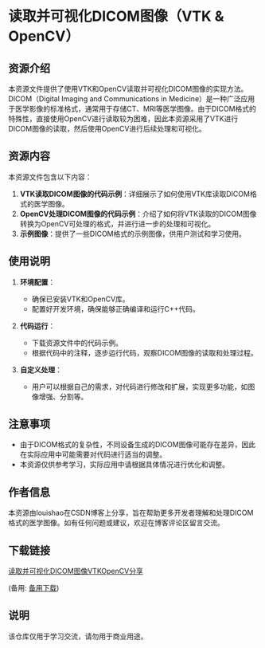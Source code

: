 # 读取并可视化DICOM图像（VTK & OpenCV）

## 资源介绍

本资源文件提供了使用VTK和OpenCV读取并可视化DICOM图像的实现方法。DICOM（Digital Imaging and Communications in Medicine）是一种广泛应用于医学影像的标准格式，通常用于存储CT、MRI等医学图像。由于DICOM格式的特殊性，直接使用OpenCV进行读取较为困难，因此本资源采用了VTK进行DICOM图像的读取，然后使用OpenCV进行后续处理和可视化。

## 资源内容

本资源文件包含以下内容：

1. **VTK读取DICOM图像的代码示例**：详细展示了如何使用VTK库读取DICOM格式的医学图像。
2. **OpenCV处理DICOM图像的代码示例**：介绍了如何将VTK读取的DICOM图像转换为OpenCV可处理的格式，并进行进一步的处理和可视化。
3. **示例图像**：提供了一些DICOM格式的示例图像，供用户测试和学习使用。

## 使用说明

1. **环境配置**：
   - 确保已安装VTK和OpenCV库。
   - 配置好开发环境，确保能够正确编译和运行C++代码。

2. **代码运行**：
   - 下载资源文件中的代码示例。
   - 根据代码中的注释，逐步运行代码，观察DICOM图像的读取和处理过程。

3. **自定义处理**：
   - 用户可以根据自己的需求，对代码进行修改和扩展，实现更多功能，如图像增强、分割等。

## 注意事项

- 由于DICOM格式的复杂性，不同设备生成的DICOM图像可能存在差异，因此在实际应用中可能需要对代码进行适当的调整。
- 本资源仅供参考学习，实际应用中请根据具体情况进行优化和调整。

## 作者信息

本资源由louishao在CSDN博客上分享，旨在帮助更多开发者理解和处理DICOM格式的医学图像。如有任何问题或建议，欢迎在博客评论区留言交流。

## 下载链接
[读取并可视化DICOM图像VTKOpenCV分享](https://pan.quark.cn/s/6490701e0598) 

(备用: [备用下载](https://pan.baidu.com/s/1T5YH2lM5148tDcz_7t5BBg?pwd=1234))

## 说明

该仓库仅用于学习交流，请勿用于商业用途。

